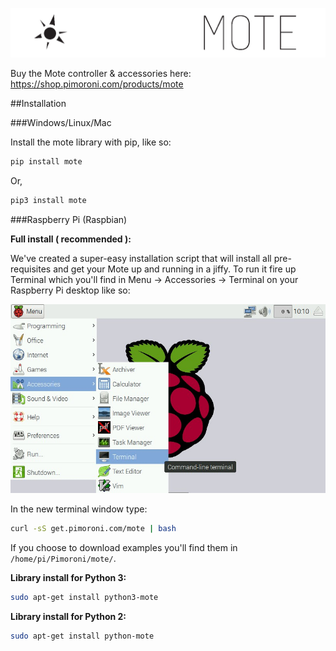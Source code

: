 ![Mote](mote-logo.png)

Buy the Mote controller & accessories here: https://shop.pimoroni.com/products/mote

##Installation

###Windows/Linux/Mac

Install the mote library with pip, like so:

```bash
pip install mote
```

Or,

```bash
pip3 install mote
```

###Raspberry Pi (Raspbian)

**Full install ( recommended ):**

We've created a super-easy installation script that will install all pre-requisites and get your Mote up and running in a jiffy. To run it fire up Terminal which you'll find in Menu -> Accessories -> Terminal on your Raspberry Pi desktop like so:

![Finding the terminal](terminal.jpg)

In the new terminal window type:

```bash
curl -sS get.pimoroni.com/mote | bash
```

If you choose to download examples you'll find them in `/home/pi/Pimoroni/mote/`.

**Library install for Python 3:**

```bash
sudo apt-get install python3-mote
```

**Library install for Python 2:**

```bash
sudo apt-get install python-mote
```
